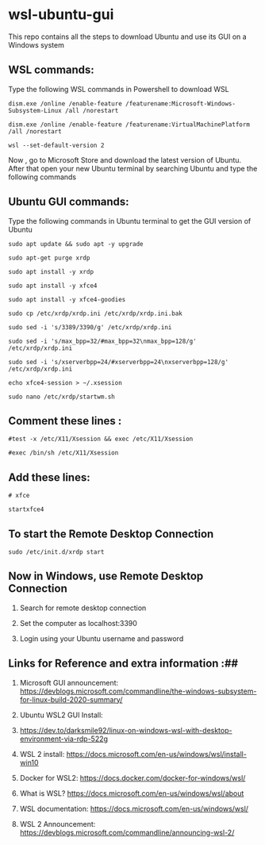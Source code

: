 # wsl-ubuntu-gui

This repo contains all the steps to download Ubuntu and use its GUI on a Windows system

## WSL commands: ##

Type the following WSL commands in Powershell to download WSL

```
dism.exe /online /enable-feature /featurename:Microsoft-Windows-Subsystem-Linux /all /norestart

dism.exe /online /enable-feature /featurename:VirtualMachinePlatform /all /norestart

wsl --set-default-version 2

```
Now , go to Microsoft Store and download the latest version of Ubuntu. After that open your new Ubuntu terminal by searching Ubuntu and type the following commands

## Ubuntu GUI commands: ##

Type the following commands in Ubuntu terminal to get the GUI version of Ubuntu

```
sudo apt update && sudo apt -y upgrade

sudo apt-get purge xrdp

sudo apt install -y xrdp

sudo apt install -y xfce4

sudo apt install -y xfce4-goodies

sudo cp /etc/xrdp/xrdp.ini /etc/xrdp/xrdp.ini.bak

sudo sed -i 's/3389/3390/g' /etc/xrdp/xrdp.ini

sudo sed -i 's/max_bpp=32/#max_bpp=32\nmax_bpp=128/g' /etc/xrdp/xrdp.ini

sudo sed -i 's/xserverbpp=24/#xserverbpp=24\nxserverbpp=128/g' /etc/xrdp/xrdp.ini

echo xfce4-session > ~/.xsession

sudo nano /etc/xrdp/startwm.sh
```
##  Comment these lines : ##
```
#test -x /etc/X11/Xsession && exec /etc/X11/Xsession

#exec /bin/sh /etc/X11/Xsession
```
## Add these lines: ##


```
# xfce

startxfce4
```
## To start the Remote Desktop Connection ##
```
sudo /etc/init.d/xrdp start
```

## Now in Windows, use Remote Desktop Connection ##

1. Search for remote desktop connection

2. Set the computer as localhost:3390

3. Login using your Ubuntu username and password


## Links for Reference and extra information :##

1. Microsoft GUI announcement: https://devblogs.microsoft.com/commandline/the-windows-subsystem-for-linux-build-2020-summary/

2. Ubuntu WSL2 GUI Install:

3. https://dev.to/darksmile92/linux-on-windows-wsl-with-desktop-environment-via-rdp-522g

4. WSL 2 install: https://docs.microsoft.com/en-us/windows/wsl/install-win10

5. Docker for WSL2: https://docs.docker.com/docker-for-windows/wsl/

6. What is WSL? https://docs.microsoft.com/en-us/windows/wsl/about

7. WSL documentation: https://docs.microsoft.com/en-us/windows/wsl/

8. WSL 2 Announcement: https://devblogs.microsoft.com/commandline/announcing-wsl-2/
